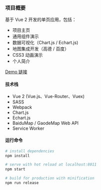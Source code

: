 ### 项目概要 

基于 Vue 2 开发的单页应用，包括：

- 项目主页
- 通用组件演示
- 数据可视化（Chart.js / Echart.js)
- 地图集成开发（高德 / 百度）
- CSS3 动画演示
- 个人简介

[Demo 链接](https://vue.wenhuabin.com/)

#### 技术栈

- Vue 2 (Vue.js、Vue-Router、Vuex)
- SASS
- Webpack
- Chart.js
- Echart.js
- BaiduMap / GaodeMap Web API 
- Service Worker


#### 运行命令 

``` bash
# install dependencies
npm install

# serve with hot reload at localhost:8011
npm start

# build for production with minification
npm run release 
